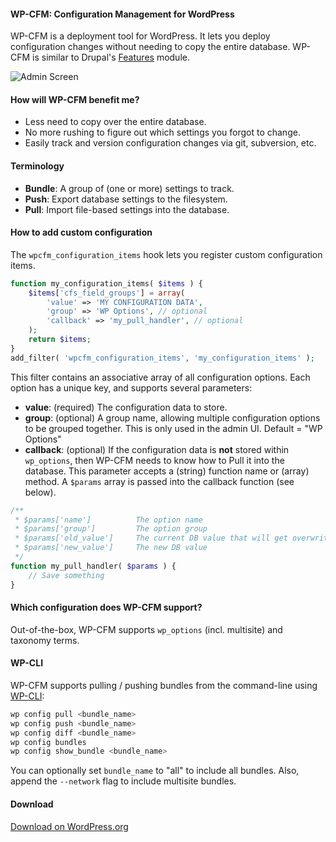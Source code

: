 #### WP-CFM: Configuration Management for WordPress

WP-CFM is a deployment tool for WordPress. It lets you deploy configuration changes without needing to copy the entire database. WP-CFM is similar to Drupal's [Features](https://www.drupal.org/project/features) module.

![Admin Screen](http://i.imgur.com/opQhDUa.png)

#### How will WP-CFM benefit me?

* Less need to copy over the entire database.
* No more rushing to figure out which settings you forgot to change.
* Easily track and version configuration changes via git, subversion, etc.

#### Terminology

* **Bundle**: A group of (one or more) settings to track.
* **Push**: Export database settings to the filesystem.
* **Pull**: Import file-based settings into the database.

#### How to add custom configuration

The `wpcfm_configuration_items` hook lets you register custom configuration items.

```php
function my_configuration_items( $items ) {
    $items['cfs_field_groups'] = array(
        'value' => 'MY CONFIGURATION DATA',
        'group' => 'WP Options', // optional
        'callback' => 'my_pull_handler', // optional
    );
    return $items;
}
add_filter( 'wpcfm_configuration_items', 'my_configuration_items' );
```

This filter contains an associative array of all configuration options. Each option has a unique key, and supports several parameters:

* **value**: (required) The configuration data to store.
* **group**: (optional) A group name, allowing multiple configuration options to be grouped together. This is only used in the admin UI. Default = "WP Options"
* **callback**: (optional) If the configuration data is **not** stored within `wp_options`, then WP-CFM needs to know how to Pull it into the database. This parameter accepts a (string) function name or (array) method. A `$params` array is passed into the callback function (see below).

```php
/**
 * $params['name']          The option name
 * $params['group']         The option group
 * $params['old_value']     The current DB value that will get overwritten
 * $params['new_value']     The new DB value
 */
function my_pull_handler( $params ) {
    // Save something
}
```

#### Which configuration does WP-CFM support?

Out-of-the-box, WP-CFM supports `wp_options` (incl. multisite) and taxonomy terms.

#### WP-CLI

WP-CFM supports pulling / pushing bundles from the command-line using [WP-CLI](http://wp-cli.org/):

```php
wp config pull <bundle_name>
wp config push <bundle_name>
wp config diff <bundle_name>
wp config bundles
wp config show_bundle <bundle_name>
```

You can optionally set `bundle_name` to "all" to include all bundles. Also, append the `--network` flag to include multisite bundles.

#### Download

[Download on WordPress.org](http://wordpress.org/plugins/wp-cfm/)
